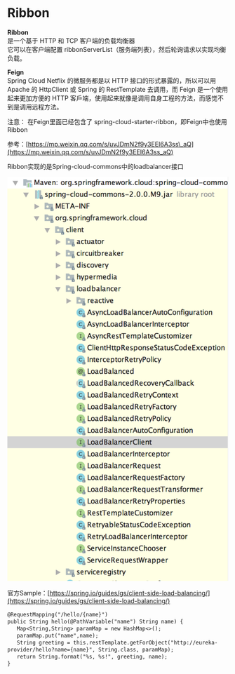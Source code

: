 # Ribbon

**Ribbon**   
是一个基于 HTTP 和 TCP 客户端的负载均衡器   
它可以在客户端配置 ribbonServerList（服务端列表），然后轮询请求以实现均衡负载。

**Feign**   
Spring Cloud Netflix 的微服务都是以 HTTP 接口的形式暴露的，所以可以用 Apache 的 HttpClient 或 Spring 的 RestTemplate 去调用，而 Feign 是一个使用起来更加方便的 HTTP 客戶端，使用起来就像是调用自身工程的方法，而感觉不到是调用远程方法。

注意： 在Feign里面已经包含了 spring-cloud-starter-ribbon，即Feign中也使用Ribbon

参考：[https://mp.weixin.qq.com/s/uvJDmN2f9y3EEI6A3ss\_aQ](https://mp.weixin.qq.com/s/uvJDmN2f9y3EEI6A3ss_aQ)

Ribbon实现的是Spring-cloud-commons中的loadbalancer接口

![](../../.gitbook/assets/image%20%283%29.png)

官方Sample：[https://spring.io/guides/gs/client-side-load-balancing/](https://spring.io/guides/gs/client-side-load-balancing/)



```text
@RequestMapping("/hello/{name}")
public String hello(@PathVariable("name") String name) {
   Map<String,String> paramMap = new HashMap<>();
   paramMap.put("name",name);
   String greeting = this.restTemplate.getForObject("http://eureka-provider/hello?name={name}", String.class, paramMap);
   return String.format("%s, %s!", greeting, name);
}
```

 



